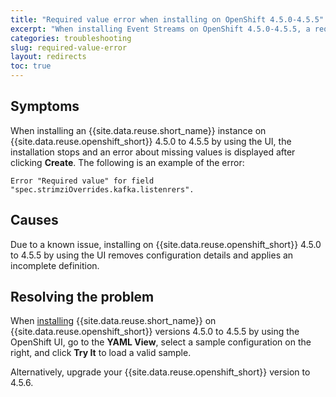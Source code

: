 ```yaml
---
title: "Required value error when installing on OpenShift 4.5.0-4.5.5"
excerpt: "When installing Event Streams on OpenShift 4.5.0-4.5.5, a required value error stops the installation."
categories: troubleshooting
slug: required-value-error
layout: redirects
toc: true
---
```


## Symptoms

When installing an {{site.data.reuse.short_name}} instance on {{site.data.reuse.openshift_short}} 4.5.0 to 4.5.5 by using the UI, the installation stops and an error about missing values is displayed after clicking **Create**. The following is an example of the error:

```
Error "Required value" for field "spec.strimziOverrides.kafka.listenrers".
```

## Causes

Due to a known issue, installing on {{site.data.reuse.openshift_short}} 4.5.0 to 4.5.5 by using the UI removes configuration details and applies an incomplete definition.

## Resolving the problem

When [installing](../../installing/installing/#installing-an-instance-by-using-the-web-console) {{site.data.reuse.short_name}} on {{site.data.reuse.openshift_short}} versions 4.5.0 to 4.5.5 by using the OpenShift UI, go to the **YAML View**, select a sample configuration on the right, and click **Try It** to load a valid sample.

Alternatively, upgrade your {{site.data.reuse.openshift_short}} version to 4.5.6.
